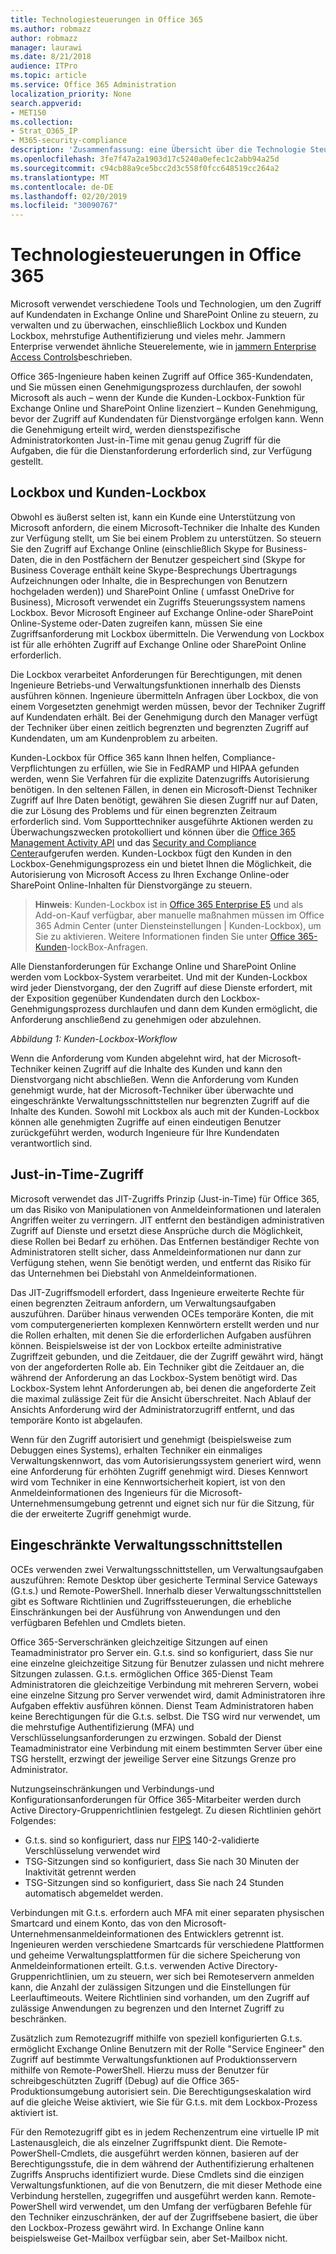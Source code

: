 ```yaml
---
title: Technologiesteuerungen in Office 365
ms.author: robmazz
author: robmazz
manager: laurawi
ms.date: 8/21/2018
audience: ITPro
ms.topic: article
ms.service: Office 365 Administration
localization_priority: None
search.appverid:
- MET150
ms.collection:
- Strat_O365_IP
- M365-security-compliance
description: 'Zusammenfassung: eine Übersicht über die Technologie Steuerungsmethoden von Microsoft für Office 365.'
ms.openlocfilehash: 3fe7f47a2a1903d17c5240a0efec1c2abb94a25d
ms.sourcegitcommit: c94cb88a9ce5bcc2d3c558f0fcc648519cc264a2
ms.translationtype: MT
ms.contentlocale: de-DE
ms.lasthandoff: 02/20/2019
ms.locfileid: "30090767"
---
```

# <a name="office-365-technology-controls"></a>Technologiesteuerungen in Office 365 

Microsoft verwendet verschiedene Tools und Technologien, um den Zugriff auf Kundendaten in Exchange Online und SharePoint Online zu steuern, zu verwalten und zu überwachen, einschließlich Lockbox und Kunden Lockbox, mehrstufige Authentifizierung und vieles mehr. Jammern Enterprise verwendet ähnliche Steuerelemente, wie in [jammern Enterprise Access Controls](office-365-yammer-enterprise-access-controls.md)beschrieben.

Office 365-Ingenieure haben keinen Zugriff auf Office 365-Kundendaten, und Sie müssen einen Genehmigungsprozess durchlaufen, der sowohl Microsoft als auch – wenn der Kunde die Kunden-Lockbox-Funktion für Exchange Online und SharePoint Online lizenziert – Kunden Genehmigung, bevor der Zugriff auf Kundendaten für Dienstvorgänge erfolgen kann. Wenn die Genehmigung erteilt wird, werden dienstspezifische Administratorkonten Just-in-Time mit genau genug Zugriff für die Aufgaben, die für die Dienstanforderung erforderlich sind, zur Verfügung gestellt.

## <a name="lockbox-and-customer-lockbox"></a>Lockbox und Kunden-Lockbox
Obwohl es äußerst selten ist, kann ein Kunde eine Unterstützung von Microsoft anfordern, die einem Microsoft-Techniker die Inhalte des Kunden zur Verfügung stellt, um Sie bei einem Problem zu unterstützen. So steuern Sie den Zugriff auf Exchange Online (einschließlich Skype for Business-Daten, die in den Postfächern der Benutzer gespeichert sind (Skype for Business Coverage enthält keine Skype-Besprechungs Übertragungs Aufzeichnungen oder Inhalte, die in Besprechungen von Benutzern hochgeladen werden)) und SharePoint Online ( umfasst OneDrive for Business), Microsoft verwendet ein Zugriffs Steuerungssystem namens Lockbox. Bevor Microsoft Engineer auf Exchange Online-oder SharePoint Online-Systeme oder-Daten zugreifen kann, müssen Sie eine Zugriffsanforderung mit Lockbox übermitteln. Die Verwendung von Lockbox ist für alle erhöhten Zugriff auf Exchange Online oder SharePoint Online erforderlich.

Die Lockbox verarbeitet Anforderungen für Berechtigungen, mit denen Ingenieure Betriebs-und Verwaltungsfunktionen innerhalb des Diensts ausführen können. Ingenieure übermitteln Anfragen über Lockbox, die von einem Vorgesetzten genehmigt werden müssen, bevor der Techniker Zugriff auf Kundendaten erhält. Bei der Genehmigung durch den Manager verfügt der Techniker über einen zeitlich begrenzten und begrenzten Zugriff auf Kundendaten, um am Kundenproblem zu arbeiten.

Kunden-Lockbox für Office 365 kann Ihnen helfen, Compliance-Verpflichtungen zu erfüllen, wie Sie in FedRAMP und HIPAA gefunden werden, wenn Sie Verfahren für die explizite Datenzugriffs Autorisierung benötigen. In den seltenen Fällen, in denen ein Microsoft-Dienst Techniker Zugriff auf Ihre Daten benötigt, gewähren Sie diesen Zugriff nur auf Daten, die zur Lösung des Problems und für einen begrenzten Zeitraum erforderlich sind. Vom Supporttechniker ausgeführte Aktionen werden zu Überwachungszwecken protokolliert und können über die [Office 365 Management Activity API](https://msdn.microsoft.com/library/office/dn707383.aspx) und das [Security and Compliance Center](http://protection.office.com/)aufgerufen werden. Kunden-Lockbox fügt den Kunden in den Lockbox-Genehmigungsprozess ein und bietet Ihnen die Möglichkeit, die Autorisierung von Microsoft Access zu Ihren Exchange Online-oder SharePoint Online-Inhalten für Dienstvorgänge zu steuern.

>**Hinweis**: Kunden-Lockbox ist in [Office 365 Enterprise E5](https://products.office.com/business/office-365-enterprise-e5-business-software) und als Add-on-Kauf verfügbar, aber manuelle maßnahmen müssen im Office 365 Admin Center (unter Diensteinstellungen | Kunden-Lockbox), um Sie zu aktivieren. Weitere Informationen finden Sie unter [Office 365-Kunden](https://support.office.com/article/Office-365-Customer-Lockbox-Requests-36f9cdd1-e64c-421b-a7e4-4a54d16440a2)-lockBox-Anfragen.

Alle Dienstanforderungen für Exchange Online und SharePoint Online werden vom Lockbox-System verarbeitet. Und mit der Kunden-Lockbox wird jeder Dienstvorgang, der den Zugriff auf diese Dienste erfordert, mit der Exposition gegenüber Kundendaten durch den Lockbox-Genehmigungsprozess durchlaufen und dann dem Kunden ermöglicht, die Anforderung anschließend zu genehmigen oder abzulehnen.
 
*Abbildung 1: Kunden-Lockbox-Workflow*

Wenn die Anforderung vom Kunden abgelehnt wird, hat der Microsoft-Techniker keinen Zugriff auf die Inhalte des Kunden und kann den Dienstvorgang nicht abschließen. Wenn die Anforderung vom Kunden genehmigt wurde, hat der Microsoft-Techniker über überwachte und eingeschränkte Verwaltungsschnittstellen nur begrenzten Zugriff auf die Inhalte des Kunden. Sowohl mit Lockbox als auch mit der Kunden-Lockbox können alle genehmigten Zugriffe auf einen eindeutigen Benutzer zurückgeführt werden, wodurch Ingenieure für Ihre Kundendaten verantwortlich sind.

## <a name="just-in-time-access"></a>Just-in-Time-Zugriff
Microsoft verwendet das JIT-Zugriffs Prinzip (Just-in-Time) für Office 365, um das Risiko von Manipulationen von Anmeldeinformationen und lateralen Angriffen weiter zu verringern. JIT entfernt den beständigen administrativen Zugriff auf Dienste und ersetzt diese Ansprüche durch die Möglichkeit, diese Rollen bei Bedarf zu erhöhen. Das Entfernen beständiger Rechte von Administratoren stellt sicher, dass Anmeldeinformationen nur dann zur Verfügung stehen, wenn Sie benötigt werden, und entfernt das Risiko für das Unternehmen bei Diebstahl von Anmeldeinformationen.

Das JIT-Zugriffsmodell erfordert, dass Ingenieure erweiterte Rechte für einen begrenzten Zeitraum anfordern, um Verwaltungsaufgaben auszuführen. Darüber hinaus verwenden OCEs temporäre Konten, die mit vom computergenerierten komplexen Kennwörtern erstellt werden und nur die Rollen erhalten, mit denen Sie die erforderlichen Aufgaben ausführen können. Beispielsweise ist der von Lockbox erteilte administrative Zugriffzeit gebunden, und die Zeitdauer, die der Zugriff gewährt wird, hängt von der angeforderten Rolle ab. Ein Techniker gibt die Zeitdauer an, die während der Anforderung an das Lockbox-System benötigt wird. Das Lockbox-System lehnt Anforderungen ab, bei denen die angeforderte Zeit die maximal zulässige Zeit für die Ansicht überschreitet. Nach Ablauf der Ansichts Anforderung wird der Administratorzugriff entfernt, und das temporäre Konto ist abgelaufen.

Wenn für den Zugriff autorisiert und genehmigt (beispielsweise zum Debuggen eines Systems), erhalten Techniker ein einmaliges Verwaltungskennwort, das vom Autorisierungssystem generiert wird, wenn eine Anforderung für erhöhten Zugriff genehmigt wird. Dieses Kennwort wird vom Techniker in eine Kennwortsicherheit kopiert, ist von den Anmeldeinformationen des Ingenieurs für die Microsoft-Unternehmensumgebung getrennt und eignet sich nur für die Sitzung, für die der erweiterte Zugriff genehmigt wurde.

## <a name="constrained-management-interfaces"></a>Eingeschränkte Verwaltungsschnittstellen
OCEs verwenden zwei Verwaltungsschnittstellen, um Verwaltungsaufgaben auszuführen: Remote Desktop über gesicherte Terminal Service Gateways (G.t.s.) und Remote-PowerShell. Innerhalb dieser Verwaltungsschnittstellen gibt es Software Richtlinien und Zugriffssteuerungen, die erhebliche Einschränkungen bei der Ausführung von Anwendungen und den verfügbaren Befehlen und Cmdlets bieten. 

Office 365-Serverschränken gleichzeitige Sitzungen auf einen Teamadministrator pro Server ein. G.t.s. sind so konfiguriert, dass Sie nur eine einzelne gleichzeitige Sitzung für Benutzer zulassen und nicht mehrere Sitzungen zulassen. G.t.s. ermöglichen Office 365-Dienst Team Administratoren die gleichzeitige Verbindung mit mehreren Servern, wobei eine einzelne Sitzung pro Server verwendet wird, damit Administratoren ihre Aufgaben effektiv ausführen können. Dienst Team Administratoren haben keine Berechtigungen für die G.t.s. selbst. Die TSG wird nur verwendet, um die mehrstufige Authentifizierung (MFA) und Verschlüsselungsanforderungen zu erzwingen. Sobald der Dienst Teamadministrator eine Verbindung mit einem bestimmten Server über eine TSG herstellt, erzwingt der jeweilige Server eine Sitzungs Grenze pro Administrator.

Nutzungseinschränkungen und Verbindungs-und Konfigurationsanforderungen für Office 365-Mitarbeiter werden durch Active Directory-Gruppenrichtlinien festgelegt. Zu diesen Richtlinien gehört Folgendes:
- G.t.s. sind so konfiguriert, dass nur [FIPS](https://www.microsoft.com/en-us/TrustCenter/Compliance/FIPS) 140-2-validierte Verschlüsselung verwendet wird
- TSG-Sitzungen sind so konfiguriert, dass Sie nach 30 Minuten der Inaktivität getrennt werden
- TSG-Sitzungen sind so konfiguriert, dass Sie nach 24 Stunden automatisch abgemeldet werden.

Verbindungen mit G.t.s. erfordern auch MFA mit einer separaten physischen Smartcard und einem Konto, das von den Microsoft-Unternehmensanmeldeinformationen des Entwicklers getrennt ist. Ingenieuren werden verschiedene Smartcards für verschiedene Plattformen und geheime Verwaltungsplattformen für die sichere Speicherung von Anmeldeinformationen erteilt. G.t.s. verwenden Active Directory-Gruppenrichtlinien, um zu steuern, wer sich bei Remoteservern anmelden kann, die Anzahl der zulässigen Sitzungen und die Einstellungen für Leerlauftimeouts. Weitere Richtlinien sind vorhanden, um den Zugriff auf zulässige Anwendungen zu begrenzen und den Internet Zugriff zu beschränken.

Zusätzlich zum Remotezugriff mithilfe von speziell konfigurierten G.t.s. ermöglicht Exchange Online Benutzern mit der Rolle "Service Engineer" den Zugriff auf bestimmte Verwaltungsfunktionen auf Produktionsservern mithilfe von Remote-PowerShell. Hierzu muss der Benutzer für schreibgeschützten Zugriff (Debug) auf die Office 365-Produktionsumgebung autorisiert sein. Die Berechtigungseskalation wird auf die gleiche Weise aktiviert, wie Sie für G.t.s. mit dem Lockbox-Prozess aktiviert ist.

Für den Remotezugriff gibt es in jedem Rechenzentrum eine virtuelle IP mit Lastenausgleich, die als einzelner Zugriffspunkt dient. Die Remote-PowerShell-Cmdlets, die ausgeführt werden können, basieren auf der Berechtigungsstufe, die in dem während der Authentifizierung erhaltenen Zugriffs Anspruchs identifiziert wurde. Diese Cmdlets sind die einzigen Verwaltungsfunktionen, auf die von Benutzern, die mit dieser Methode eine Verbindung herstellen, zugegriffen und ausgeführt werden kann. Remote-PowerShell wird verwendet, um den Umfang der verfügbaren Befehle für den Techniker einzuschränken, der auf der Zugriffsebene basiert, die über den Lockbox-Prozess gewährt wird. In Exchange Online kann beispielsweise Get-Mailbox verfügbar sein, aber Set-Mailbox nicht.
